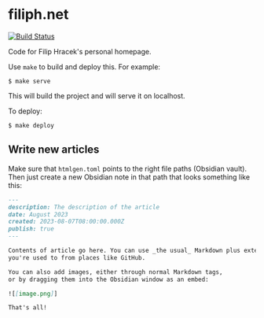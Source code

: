 # filiph.net 

[![Build Status](https://travis-ci.org/filiph/filiphnet.svg?branch=master)](https://travis-ci.org/filiph/filiphnet)

Code for Filip Hracek's personal homepage.

Use `make` to build and deploy this. For example:

```
$ make serve
```

This will build the project and will serve it on localhost.

To deploy:

```
$ make deploy
```

## Write new articles

Make sure that `htmlgen.toml` points to the right file paths
(Obsidian vault). Then just create a new Obsidian note in that path
that looks something like this:

```markdown
---
description: The description of the article
date: August 2023
created: 2023-08-07T08:00:00.000Z
publish: true
---

Contents of article go here. You can use _the usual_ Markdown plus extensions
you're used to from places like GitHub.

You can also add images, either through normal Markdown tags,
or by dragging them into the Obsidian window as an embed:

![[image.png]]

That's all!
```
